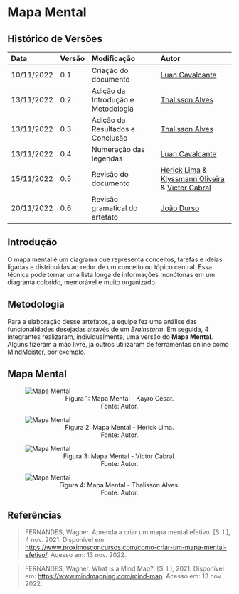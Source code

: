 # Mapa Mental

## Histórico de Versões

| Data | Versão | Modificação | Autor |
| :- | :- | :- | :- |
|10/11/2022 | 0.1 | Criação do documento | [Luan Cavalcante](https://github.com/Luan-Cavalcante) |
|13/11/2022 | 0.2 | Adição da Introdução e Metodologia | [Thalisson Alves](https://github.com/Thalisson-Alves) |
|13/11/2022 | 0.3 | Adição da Resultados e Conclusão | [Thalisson Alves](https://github.com/Thalisson-Alves) |
|13/11/2022 | 0.4 | Numeração das legendas | [Luan Cavalcante](https://github.com/Luan-Cavalcante) |
| 15/11/2022 | 0.5 | Revisão do documento | [Herick Lima](https://github.com/hericklima22) & [Klyssmann Oliveira](https://github.com/klyssmannoliveira) & [Victor Cabral](https://github.com/victordscabral) |
| 20/11/2022 | 0.6   | Revisão gramatical do artefato | [João Durso](https://github.com/jvsdurso)| 

## Introdução

O mapa mental é um diagrama que representa conceitos, tarefas e ideias ligadas e distribuídas ao redor de um conceito ou tópico central. Essa técnica pode tornar uma lista longa de informações monótonas em um diagrama colorido, memorável e muito organizado.

## Metodologia

Para a elaboração desse artefatos, a equipe fez uma análise das funcionalidades desejadas através de um _Brainstorm_. Em seguida, 4 integrantes realizaram, individualmente, uma versão do **Mapa Mental**. Alguns fizeram a mão livre, já outros utilizaram de ferramentas online como [MindMeister](https://www.mindmeister.com/), por exemplo.

## Mapa Mental

<figure>
  <img src="https://user-images.githubusercontent.com/67024690/201451946-1c5812a1-6602-47f0-b2b7-45d736717cf3.jpeg" alt="Mapa Mental"/>
  <figcaption style="text-align:center">Figura 1: Mapa Mental - Kayro César.</figcaption>
  <figcaption style="text-align:center">Fonte: Autor.</figcaption>
</figure>

<figure>
  <img src="https://user-images.githubusercontent.com/67024690/201451949-c851363a-523c-43b6-a4db-ae82b0c163f4.jpeg" alt="Mapa Mental"/>
  <figcaption style="text-align:center">Figura 2: Mapa Mental - Herick Lima.</figcaption>
  <figcaption style="text-align:center">Fonte: Autor.</figcaption>
</figure>

<figure>
  <img src="https://user-images.githubusercontent.com/67024690/201451952-969d0a50-78e6-438d-a4d9-fde136238ae7.jpeg" alt="Mapa Mental"/>
  <figcaption style="text-align:center">Figura 3: Mapa Mental - Victor Cabral.</figcaption>
  <figcaption style="text-align:center">Fonte: Autor.</figcaption>
</figure>

<figure>
  <img src="https://user-images.githubusercontent.com/62034738/201532229-e51c427b-5553-4a58-8047-8b1691fb30da.png" alt="Mapa Mental"/>
  <figcaption style="text-align:center">Figura 4: Mapa Mental - Thalisson Alves.</figcaption>
  <figcaption style="text-align:center">Fonte: Autor.</figcaption>
</figure>

<!---## Conclusão

Com isso, podemos notar que o **Mapa Mental** é de extrema importância para organizar as ideias a respeito da solução que está sendo desenvolvida. Permitindo um maior entendimento da equipe a respeito do contexto que a solução está inserida, além de auxiliar na elicitação de seus requisitos.
--->

## Referências

> FERNANDES, Wagner. Aprenda a criar um mapa mental efetivo. [S. l.], 4 nov. 2021. Disponível em: https://www.proximosconcursos.com/como-criar-um-mapa-mental-efetivo/. Acesso em: 13 nov. 2022.

> FERNANDES, Wagner. What is a Mind Map?. [S. l.], 2021. Disponível em: https://www.mindmapping.com/mind-map. Acesso em: 13 nov. 2022.
